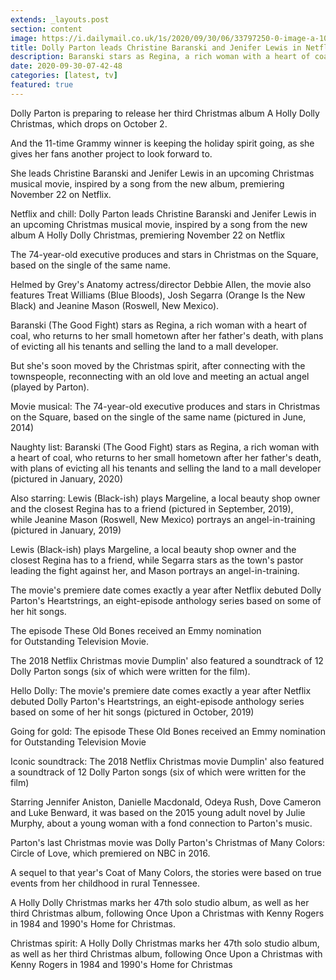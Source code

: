 ```yaml
---
extends: _layouts.post
section: content
image: https://i.dailymail.co.uk/1s/2020/09/30/06/33797250-0-image-a-101_1601443404978.jpg 
title: Dolly Parton leads Christine Baranski and Jenifer Lewis in Netflix musical Christmas On The Square 
description: Baranski stars as Regina, a rich woman with a heart of coal, who returns to her small hometown after her fathers death, with plans of evicting all his tenants and selling the land to a mall developer. 
date: 2020-09-30-07-42-48 
categories: [latest, tv] 
featured: true 
--- 
```

Dolly Parton is preparing to release her third Christmas album A Holly Dolly Christmas, which drops on October 2.

And the 11-time Grammy winner is keeping the holiday spirit going, as she gives her fans another project to look forward to.

She leads Christine Baranski and Jenifer Lewis in an upcoming Christmas musical movie, inspired by a song from the new album, premiering November 22 on Netflix.

Netflix and chill: Dolly Parton leads Christine Baranski and Jenifer Lewis in an upcoming Christmas musical movie, inspired by a song from the new album A Holly Dolly Christmas, premiering November 22 on Netflix

The 74-year-old executive produces and stars in Christmas on the Square, based on the single of the same name.

Helmed by Grey's Anatomy actress/director Debbie Allen, the movie also features Treat Williams (Blue Bloods), Josh Segarra (Orange Is the New Black) and Jeanine Mason (Roswell, New Mexico).

Baranski (The Good Fight) stars as Regina, a rich woman with a heart of coal, who returns to her small hometown after her father's death, with plans of evicting all his tenants and selling the land to a mall developer.

But she's soon moved by the Christmas spirit, after connecting with the townspeople, reconnecting with an old love and meeting an actual angel (played by Parton).

Movie musical: The 74-year-old executive produces and stars in Christmas on the Square, based on the single of the same name (pictured in June, 2014)

Naughty list: Baranski (The Good Fight) stars as Regina, a rich woman with a heart of coal, who returns to her small hometown after her father's death, with plans of evicting all his tenants and selling the land to a mall developer (pictured in January, 2020)

Also starring: Lewis (Black-ish) plays Margeline, a local beauty shop owner and the closest Regina has to a friend (pictured in September, 2019), while Jeanine Mason (Roswell, New Mexico) portrays an angel-in-training (pictured in January, 2019)

Lewis (Black-ish) plays Margeline, a local beauty shop owner and the closest Regina has to a friend, while Segarra stars as the town's pastor leading the fight against her, and Mason portrays an angel-in-training.

The movie's premiere date comes exactly a year after Netflix debuted Dolly Parton's Heartstrings, an eight-episode anthology series based on some of her hit songs.

The episode These Old Bones received an Emmy nomination for Outstanding Television Movie. 

The 2018 Netflix Christmas movie Dumplin' also featured a soundtrack of 12 Dolly Parton songs (six of which were written for the film).

Hello Dolly: The movie's premiere date comes exactly a year after Netflix debuted Dolly Parton's Heartstrings, an eight-episode anthology series based on some of her hit songs (pictured in October, 2019)

Going for gold: The episode These Old Bones received an Emmy nomination for Outstanding Television Movie

Iconic soundtrack: The 2018 Netflix Christmas movie Dumplin' also featured a soundtrack of 12 Dolly Parton songs (six of which were written for the film)

Starring Jennifer Aniston, Danielle Macdonald, Odeya Rush, Dove Cameron and Luke Benward, it was based on the 2015 young adult novel by Julie Murphy, about a young woman with a fond connection to Parton's music.   

Parton's last Christmas movie was Dolly Parton's Christmas of Many Colors: Circle of Love, which premiered on NBC in 2016.

A sequel to that year's Coat of Many Colors, the stories were based on true events from her childhood in rural Tennessee.

A Holly Dolly Christmas marks her 47th solo studio album, as well as her third Christmas album, following Once Upon a Christmas with Kenny Rogers in 1984 and 1990's Home for Christmas.

Christmas spirit: A Holly Dolly Christmas marks her 47th solo studio album, as well as her third Christmas album, following Once Upon a Christmas with Kenny Rogers in 1984 and 1990's Home for Christmas

